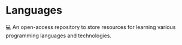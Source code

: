 # Languages
💻 An open-access repository to store resources for learning various programming languages and technologies.
